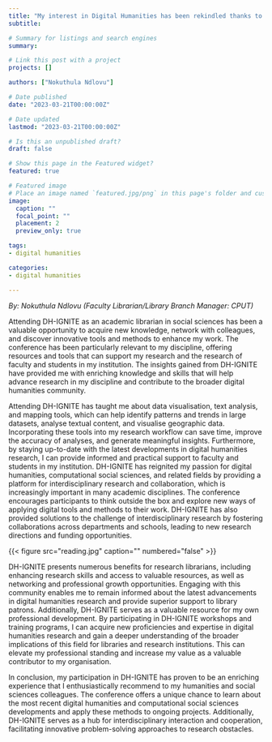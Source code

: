 ```yaml
---
title: "My interest in Digital Humanities has been rekindled thanks to DH-IGNITE"
subtitle: 

# Summary for listings and search engines
summary:  

# Link this post with a project
projects: []

authors: ["Nokuthula Ndlovu"]

# Date published
date: "2023-03-21T00:00:00Z"

# Date updated
lastmod: "2023-03-21T00:00:00Z"

# Is this an unpublished draft?
draft: false

# Show this page in the Featured widget?
featured: true

# Featured image
# Place an image named `featured.jpg/png` in this page's folder and customize its options here.
image:
  caption: ""
  focal_point: ""
  placement: 2
  preview_only: true

tags:
- digital humanities

categories:
- digital humanities

---
```


_By: Nokuthula Ndlovu (Faculty Librarian/Library Branch Manager: CPUT)_

Attending DH-IGNITE as an academic librarian in social sciences has been a valuable opportunity to acquire new knowledge, network with colleagues, and discover innovative tools and methods to enhance my work. The conference has been particularly relevant to my discipline, offering resources and tools that can support my research and the research of faculty and students in my institution. The insights gained from DH-IGNITE have provided me with enriching knowledge and skills that will help advance research in my discipline and contribute to the broader digital humanities community.

Attending DH-IGNITE has taught me about data visualisation, text analysis, and mapping tools, which can help identify patterns and trends in large datasets, analyse textual content, and visualise geographic data. Incorporating these tools into my research workflow can save time, improve the accuracy of analyses, and generate meaningful insights. Furthermore, by staying up-to-date with the latest developments in digital humanities research, I can provide informed and practical support to faculty and students in my institution.
DH-IGNITE has reignited my passion for digital humanities, computational social sciences, and related fields by providing a platform for interdisciplinary research and collaboration, which is increasingly important in many academic disciplines. The conference encourages participants to think outside the box and explore new ways of applying digital tools and methods to their work. DH-IGNITE has also provided solutions to the challenge of interdisciplinary research by fostering collaborations across departments and schools, leading to new research directions and funding opportunities.


{{< figure src="reading.jpg" caption="" numbered="false" >}}

DH-IGNITE presents numerous benefits for research librarians, including enhancing research skills and access to valuable resources, as well as networking and professional growth opportunities. Engaging with this community enables me to remain informed about the latest advancements in digital humanities research and provide superior support to library patrons. Additionally, DH-IGNITE serves as a valuable resource for my own professional development. By participating in DH-IGNITE workshops and training programs, I can acquire new proficiencies and expertise in digital humanities research and gain a deeper understanding of the broader implications of this field for libraries and research institutions. This can elevate my professional standing and increase my value as a valuable contributor to my organisation.

In conclusion, my participation in DH-IGNITE has proven to be an enriching experience that I enthusiastically recommend to my humanities and social sciences colleagues. The conference offers a unique chance to learn about the most recent digital humanities and computational social sciences developments and apply these methods to ongoing projects. Additionally, DH-IGNITE serves as a hub for interdisciplinary interaction and cooperation, facilitating innovative problem-solving approaches to research obstacles.
